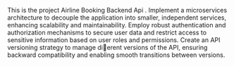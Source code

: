 This is the project Airline Booking Backend Api . 
 Implement a microservices architecture to decouple the application into smaller, independent services,
enhancing scalability and maintainability.
Employ robust authentication and authorization mechanisms to secure user data and restrict access to
sensitive information based on user roles and permissions.
Create an API versioning strategy to manage dierent versions of the API, ensuring backward
compatibility and enabling smooth transitions between versions.
